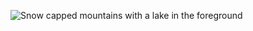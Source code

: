 ![Snow capped mountains with a lake in the foreground](https://user-images.githubusercontent.com/49044832/137430251-aff81a50-a696-4a23-bced-949bd573d824.jpeg)


